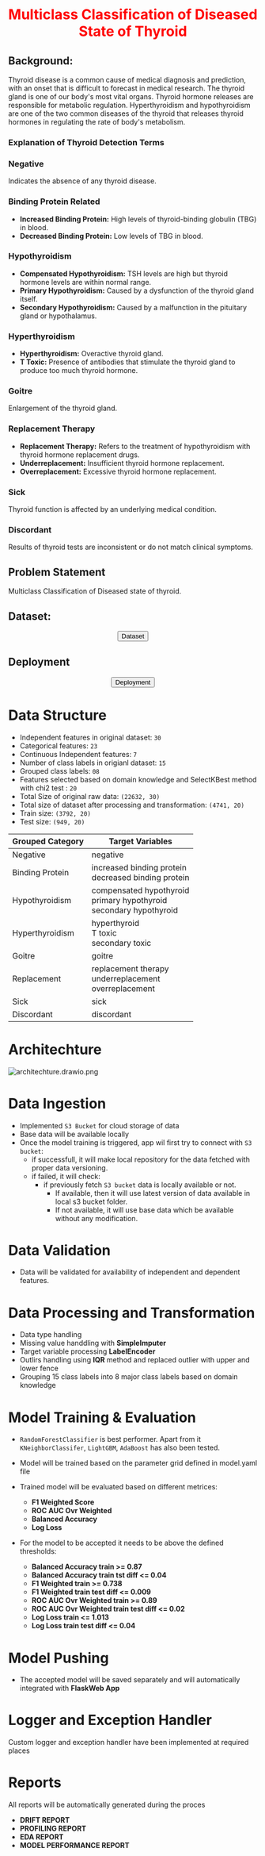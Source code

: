# <h1 style="color: red; text-align:center; font-weight: bold">Multiclass Classification of Diseased State of Thyroid</h1>


## **Background:**

Thyroid disease is a common cause of medical diagnosis and prediction, with an onset that is difficult to forecast in medical research. The thyroid gland is one of our body's most vital organs. Thyroid hormone releases are responsible for metabolic regulation. Hyperthyroidism and hypothyroidism are one of the two common diseases of the thyroid that releases thyroid hormones in regulating the rate of body's metabolism.

### **Explanation of Thyroid Detection Terms**

### Negative
Indicates the absence of any thyroid disease.

### Binding Protein Related
- **Increased Binding Protein:** High levels of thyroid-binding globulin (TBG) in blood.
- **Decreased Binding Protein:** Low levels of TBG in blood.

### Hypothyroidism
- **Compensated Hypothyroidism:** TSH levels are high but thyroid hormone levels are within normal range.
- **Primary Hypothyroidism:** Caused by a dysfunction of the thyroid gland itself.
- **Secondary Hypothyroidism:** Caused by a malfunction in the pituitary gland or hypothalamus.

### Hyperthyroidism
- **Hyperthyroidism:** Overactive thyroid gland.
- **T Toxic:** Presence of antibodies that stimulate the thyroid gland to produce too much thyroid hormone.

### Goitre
Enlargement of the thyroid gland.

### Replacement Therapy
- **Replacement Therapy:** Refers to the treatment of hypothyroidism with thyroid hormone replacement drugs.
- **Underreplacement:** Insufficient thyroid hormone replacement.
- **Overreplacement:** Excessive thyroid hormone replacement.

### Sick
Thyroid function is affected by an underlying medical condition.

### Discordant
Results of thyroid tests are inconsistent or do not match clinical symptoms.


## **Problem Statement**
Multiclass Classification of Diseased state of thyroid.

## **Dataset:**
<center>
<a href="https://archive.ics.uci.edu/ml/datasets/thyroid+disease"><button data-md-button>Dataset</button></a>
</center>


## **Deployment**

<center>
<a href="/"><button data-md-button>Deployment</button></a> 
</center>


# **Data Structure**

-   Independent features in original dataset: `30`
-   Categorical features: `23`
-   Continuous Independent features: `7`
-   Number of class labels in origianl dataset: `15`
-   Grouped class labels: `08`
-   Features selected based on domain knowledge and SelectKBest method with chi2 test : `20`
-   Total Size of original raw data: `(22632, 30)`
-   Total size of dataset after processing and transformation: `(4741, 20)`
-   Train size: `(3792, 20)`
-   Test size: `(949, 20)`



| Grouped Category | Target Variables |
| ---------------- | ---------------- |
| Negative         | negative         |
| Binding Protein  | increased binding protein<br>decreased binding protein |
| Hypothyroidism   | compensated hypothyroid<br>primary hypothyroid<br>secondary hypothyroid |
| Hyperthyroidism  | hyperthyroid<br>T toxic<br>secondary toxic |
| Goitre           | goitre           |
| Replacement      | replacement therapy<br>underreplacement<br>overreplacement |
| Sick             | sick             |
| Discordant       | discordant       |



# **Architechture**

![architechture.drawio.png](architechture.drawio.png)


# **Data Ingestion**

*   Implemented `S3 Bucket` for cloud storage of data
*   Base data will be available locally
*   Once the model training is triggered, app wil first try to connect with `S3 bucket`:
    * if successfull, it will make local repository for the data fetched with proper data versioning.
    * if failed, it will check:
        * if previously fetch `S3 bucket` data is locally available or not.
            *   If available, then it will use latest version of data available in local s3 bucket folder.
            *   If not available, it will use base data which be available without any modification.

#   **Data Validation**
*   Data will be validated for availability of independent and dependent features.


#   **Data Processing and Transformation**

*   Data type handling
*   Missing value handdling with **SimpleImputer**
*   Target variable processing  **LabelEncoder**
*   Outlirs handling using **IQR** method and replaced outlier with upper and lower fence
*   Grouping 15 class labels into 8 major class labels based on domain knowledge


# **Model Training & Evaluation**

*   `RandomForestClassifier` is best performer. Apart from it `KNeighborClassifer`, `LightGBM`, `AdaBoost` has also been tested.
*   Model will be trained based on the parameter grid defined in model.yaml file
*   Trained model will be evaluated based on different metrices:

    *   **F1 Weighted Score**
    *   **ROC AUC Ovr Weighted**
    *   **Balanced Accuracy**
    *   **Log Loss**

*   For the model to be accepted it needs to be above the defined thresholds:

    *   **Balanced Accuracy train >= 0.87**
    *   **Balanced Accuracy train tst diff <= 0.04**
    *   **F1 Weighted train >= 0.738**
    *   **F1 Weighted train test diff <= 0.009**    
    *   **ROC AUC Ovr Weighted train >= 0.89**
    *   **ROC AUC Ovr Weighted train test diff <= 0.02**
    *   **Log Loss train <= 1.013**
    *   **Log Loss train test diff <= 0.04**

# **Model Pushing**

* The accepted model will be saved separately and will automatically integrated with **FlaskWeb App**

# **Logger and Exception Handler**

Custom logger and exception handler have been implemented at required places

# **Reports**

All reports will be automatically generated during the proces

*   **DRIFT REPORT**
*   **PROFILING REPORT**
*   **EDA REPORT**
*   **MODEL PERFORMANCE REPORT**